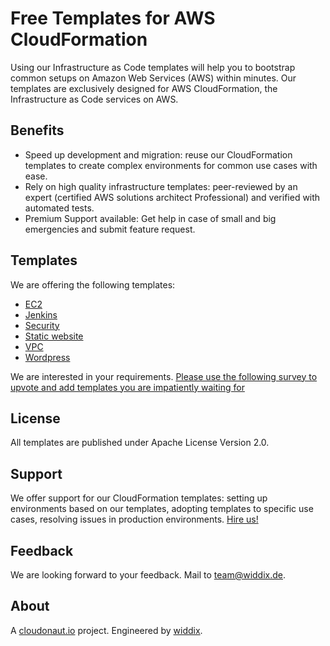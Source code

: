# Free Templates for AWS CloudFormation
Using our Infrastructure as Code templates will help you to bootstrap common setups on Amazon Web Services (AWS) within minutes. Our templates are exclusively designed for AWS CloudFormation, the Infrastructure as Code services on AWS.

## Benefits
* Speed up development and migration: reuse our CloudFormation templates to create complex environments for common use cases with ease.
* Rely on high quality infrastructure templates: peer-reviewed by an expert (certified AWS solutions architect Professional) and verified with automated tests.
* Premium Support available: Get help in case of small and big emergencies and submit feature request.

## Templates
We are offering the following templates:

* [EC2](https://github.com/widdix/aws-cf-templates/tree/master/ec2)
* [Jenkins ](https://github.com/widdix/aws-cf-templates/tree/master/jenkins)
* [Security](https://github.com/widdix/aws-cf-templates/tree/master/security)
* [Static website](https://github.com/widdix/aws-cf-templates/tree/master/static-website)
* [VPC ](https://github.com/widdix/aws-cf-templates/tree/master/vpc)
* [Wordpress](https://github.com/widdix/aws-cf-templates/tree/master/wordpress)

We are interested in your requirements. [Please use the following survey to upvote and add templates you are impatiently waiting for](https://docs.google.com/forms/d/e/1FAIpQLSerhIuMuCWrHai639FoUOt8ffmMqWr0PWzLhCn3VN29VUi8TA/viewform?usp=send_form)

## License
All templates are published under Apache License Version 2.0.

## Support
We offer support for our CloudFormation templates: setting up environments based on our templates, adopting templates to specific use cases, resolving issues in production environments. [Hire us!](https://widdix.net/)

## Feedback
We are looking forward to your feedback. Mail to [team@widdix.de](mailto:team@widdix.de).

## About
A [cloudonaut.io](https://cloudonaut.io/templates-for-aws-cloudformation/) project. Engineered by [widdix](https://widdix.net).
